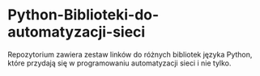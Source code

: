 # Python-Biblioteki-do-automatyzacji-sieci
Repozytorium zawiera zestaw linków do różnych bibliotek języka Python, które przydają się w programowaniu automatyzacji sieci i nie tylko.
